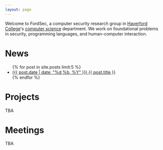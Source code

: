 ```yaml
---
layout: page
---
```


Welcome to FordSec, a computer security research group in
[Haverford College](https://haverford.edu)'s
[computer science](https://www.haverford.edu/computer-science)
department. We work on foundational problems in security, programming
languages, and human-computer interaction.

# News

<ul>
{% for post in site.posts limit:5 %}
<li>
<a href="{{ post.url }}">
({{ post.date | date: "%d %b, %Y" }}) {{ post.title }}
</a>
</li>
{% endfor %}
</ul>

# Projects

TBA

# Meetings

TBA
